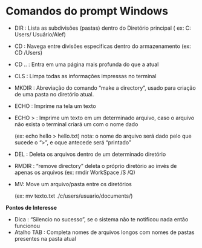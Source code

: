 # Comandos do prompt Windows

- DIR : Lista as subdivisões (pastas) dentro do Diretório principal ( ex: C: Users/ Usuário/Alef)
- CD : Navega entre divisões especificas dentro do armazenamento (ex: CD /Users)
- CD .. : Entra em uma página mais profunda do que a atual
- CLS : Limpa todas as informações impressas no terminal
- MKDIR : Abreviação do comando “make a directory”, usado para criação de uma pasta no diretório atual.
- ECHO : Imprime na tela um texto
- ECHO > : Imprime um texto em um determinado arquivo, caso o arquivo não exista o terminal criará um com o nome dado

  (ex: echo hello > hello.txt) nota: o nome do arquivo será dado pelo que sucede o “>”, e oque antecede será “printado”
- DEL : Deleta os arquivos dentro de um determinado diretório
- RMDIR : “remove directory” deleta o próprio diretório ao invés de apenas os arquivos (ex: rmdir WorkSpace /S /Q)
- MV: Move um arquivo/pasta entre os diretórios

  (ex: mv texto.txt ./c/users/usuario/documents/)

**Pontos de Interesse**

- Dica : “Silencio no sucesso”, se o sistema não te notificou nada então funcionou
- Atalho TAB : Completa nomes de arquivos longos com nomes de pastas presentes na pasta atual
